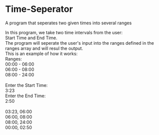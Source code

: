 # Time-Seperator
A program that seperates two given times into several ranges
<p>In this program, we take two time intervals from the user: <br>
Start Time and End Time. <br>
The program will seperate the user's input into the ranges defined in the ranges array and will resul the output.<br>
This is an example of how it works:<br>
Ranges:<br>
00:00 - 06:00 <br>
06:00 - 08:00 <br>
08:00 - 24:00 <br>
  <br>
Enter the Start Time:<br>
3:23 <br>
Enter the End Time:<br>
2:50 <br>
<br>
03:23, 06:00 <br>
06:00, 08:00 <br>
08:00, 24:00 <br>
00:00, 02:50 <br>
</p>
